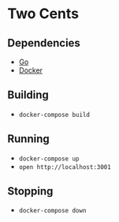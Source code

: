 # Two Cents

## Dependencies

- [Go](https://golang.org/)
- [Docker](https://www.docker.com/)

## Building

- `docker-compose build`

## Running

- `docker-compose up`
- `open http://localhost:3001`

## Stopping

- `docker-compose down`
